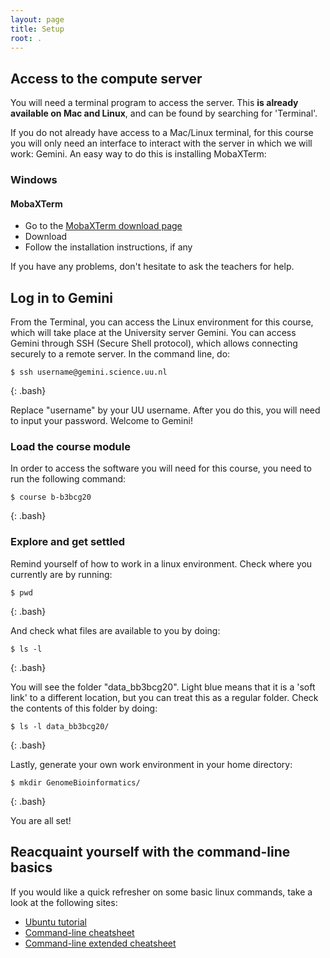 ```yaml
---
layout: page
title: Setup
root: .
---
```


## Access to the compute server 
You will need a terminal program to access the server. This **is already available on Mac and Linux**, and can be found by searching for 'Terminal'.

If you do not already have access to a Mac/Linux terminal, for this course you will only need an interface to interact with the server in which we will work: Gemini. An easy way to do this is installing MobaXTerm:

### Windows
#### MobaXTerm
- Go to the [MobaXTerm download page](https://mobaxterm.mobatek.net/download.html)
- Download
- Follow the installation instructions, if any 

If you have any problems, don't hesitate to ask the teachers for help.

## Log in to Gemini

From the Terminal, you can access the Linux environment for this course, which will take place at the University server Gemini. You can access Gemini through SSH (Secure Shell protocol), which allows connecting securely to a remote server. In the command line, do:
~~~
$ ssh username@gemini.science.uu.nl
~~~
{: .bash}

Replace "username" by your UU username. After you do this, you will need to input your password. Welcome to Gemini!

### Load the course module

In order to access the software you will need for this course, you need to run the following command:
~~~
$ course b-b3bcg20
~~~
{: .bash}

### Explore and get settled

Remind yourself of how to work in a linux environment. Check where you currently are by running:
~~~
$ pwd
~~~
{: .bash}

And check what files are available to you by doing:
~~~
$ ls -l
~~~
{: .bash}

You will see the folder "data_bb3bcg20". Light blue means that it is a 'soft link' to a different location, but you can treat this as a regular folder. Check the contents of this folder by doing:
~~~
$ ls -l data_bb3bcg20/
~~~
{: .bash}

Lastly, generate your own work environment in your home directory:
~~~
$ mkdir GenomeBioinformatics/
~~~
{: .bash}

You are all set!

## Reacquaint yourself with the command-line basics

If you would like a quick refresher on some basic linux commands, take a look at the following sites:
- [Ubuntu tutorial](https://ubuntu.com/tutorials/command-line-for-beginners#4-creating-folders-and-files)
- [Command-line cheatsheet](https://phoenixnap.com/kb/wp-content/uploads/2023/11/linux-commands-cheat-sheet-pdf.pdf)
- [Command-line extended cheatsheet](https://gist.github.com/khazeamo/f762f532bfbc17d5bf396e9d4c2a9586)
